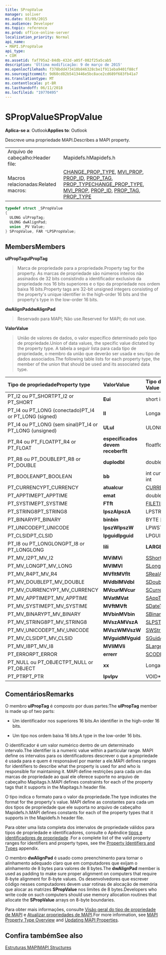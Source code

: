```yaml
---
title: SPropValue
manager: soliver
ms.date: 03/09/2015
ms.audience: Developer
ms.topic: reference
ms.prod: office-online-server
localization_priority: Normal
api_name:
- MAPI.SPropValue
api_type:
- COM
ms.assetid: faf795a2-84db-432d-a05f-082f25a5cab5
description: 'Última modificação: 9 de março de 2015'
ms.openlocfilehash: f378bdd473410b846328cbe1f911eba9401f88cf
ms.sourcegitcommit: 9d60cd82b5413446e5bc8ace2cd689f683fb41a7
ms.translationtype: MT
ms.contentlocale: pt-BR
ms.lasthandoff: 06/11/2018
ms.locfileid: "19770495"
---
```

# <a name="spropvalue"></a><span data-ttu-id="550e3-103">SPropValue</span><span class="sxs-lookup"><span data-stu-id="550e3-103">SPropValue</span></span>

  
  
<span data-ttu-id="550e3-104">**Aplica-se a**: Outlook</span><span class="sxs-lookup"><span data-stu-id="550e3-104">**Applies to**: Outlook</span></span> 
  
<span data-ttu-id="550e3-105">Descreve uma propriedade MAPI.</span><span class="sxs-lookup"><span data-stu-id="550e3-105">Describes a MAPI property.</span></span>
  
|||
|:-----|:-----|
|<span data-ttu-id="550e3-106">Arquivo de cabeçalho:</span><span class="sxs-lookup"><span data-stu-id="550e3-106">Header file:</span></span>  <br/> |<span data-ttu-id="550e3-107">Mapidefs.h</span><span class="sxs-lookup"><span data-stu-id="550e3-107">Mapidefs.h</span></span>  <br/> |
|<span data-ttu-id="550e3-108">Macros relacionadas:</span><span class="sxs-lookup"><span data-stu-id="550e3-108">Related macros:</span></span>  <br/> |<span data-ttu-id="550e3-109">[CHANGE_PROP_TYPE](change_prop_type.md), [MVI_PROP](mvi_prop.md), [PROP_ID](prop_id.md), [PROP_TAG](prop_tag.md), [PROP_TYPE](prop_type.md)</span><span class="sxs-lookup"><span data-stu-id="550e3-109">[CHANGE_PROP_TYPE](change_prop_type.md), [MVI_PROP](mvi_prop.md), [PROP_ID](prop_id.md), [PROP_TAG](prop_tag.md), [PROP_TYPE](prop_type.md)</span></span> <br/> |
   
```cpp
typedef struct _SPropValue
{
  ULONG ulPropTag;
  ULONG dwAlignPad;
  union _PV Value;
} SPropValue, FAR *LPSPropValue;

```

## <a name="members"></a><span data-ttu-id="550e3-110">Members</span><span class="sxs-lookup"><span data-stu-id="550e3-110">Members</span></span>

 <span data-ttu-id="550e3-111">**ulPropTag**</span><span class="sxs-lookup"><span data-stu-id="550e3-111">**ulPropTag**</span></span>
  
> <span data-ttu-id="550e3-112">Marca de propriedade para a propriedade.</span><span class="sxs-lookup"><span data-stu-id="550e3-112">Property tag for the property.</span></span> <span data-ttu-id="550e3-113">As marcas de propriedade são números inteiros não assinados de 32 bits consistindo a identificador exclusivo da propriedade nos 16 bits superiores e o tipo da propriedade nos ordem baixa 16 bits.</span><span class="sxs-lookup"><span data-stu-id="550e3-113">Property tags are 32-bit unsigned integers consisting of the property's unique identifier in the high-order 16 bits and the property's type in the low-order 16 bits.</span></span>
    
 <span data-ttu-id="550e3-114">**dwAlignPad**</span><span class="sxs-lookup"><span data-stu-id="550e3-114">**dwAlignPad**</span></span>
  
> <span data-ttu-id="550e3-115">Reservado para MAPI; Não use.</span><span class="sxs-lookup"><span data-stu-id="550e3-115">Reserved for MAPI; do not use.</span></span> 
    
 <span data-ttu-id="550e3-116">**Valor**</span><span class="sxs-lookup"><span data-stu-id="550e3-116">**Value**</span></span>
  
> <span data-ttu-id="550e3-117">União de valores de dados, o valor específico determinado pelo tipo de propriedade.</span><span class="sxs-lookup"><span data-stu-id="550e3-117">Union of data values, the specific value dictated by the property type.</span></span> <span data-ttu-id="550e3-118">A tabela a seguir lista para cada tipo de propriedade, o membro da união que deverão ser usada e seu tipo de dados associados.</span><span class="sxs-lookup"><span data-stu-id="550e3-118">The following table lists for each property type, the member of the union that should be used and its associated data type.</span></span>
    
|<span data-ttu-id="550e3-119">**Tipo de propriedade**</span><span class="sxs-lookup"><span data-stu-id="550e3-119">**Property type**</span></span>|<span data-ttu-id="550e3-120">**Valor**</span><span class="sxs-lookup"><span data-stu-id="550e3-120">**Value**</span></span>|<span data-ttu-id="550e3-121">**Tipo de dados de valor**</span><span class="sxs-lookup"><span data-stu-id="550e3-121">**Data type of Value**</span></span>|
|:-----|:-----|:-----|
|<span data-ttu-id="550e3-122">PT_I2 ou PT_SHORT</span><span class="sxs-lookup"><span data-stu-id="550e3-122">PT_I2 or PT_SHORT</span></span>  <br/> |<span data-ttu-id="550e3-123">**Eu**</span><span class="sxs-lookup"><span data-stu-id="550e3-123">**i**</span></span> <br/> |<span data-ttu-id="550e3-124">short int</span><span class="sxs-lookup"><span data-stu-id="550e3-124">short int</span></span>  <br/> |
|<span data-ttu-id="550e3-125">PT_I4 ou PT_LONG (conectado)</span><span class="sxs-lookup"><span data-stu-id="550e3-125">PT_I4 or PT_LONG (signed)</span></span>  <br/> |<span data-ttu-id="550e3-126">**l**</span><span class="sxs-lookup"><span data-stu-id="550e3-126">**l**</span></span> <br/> |<span data-ttu-id="550e3-127">Longas</span><span class="sxs-lookup"><span data-stu-id="550e3-127">LONG</span></span>  <br/> |
|<span data-ttu-id="550e3-128">PT_I4 ou PT_LONG (sem sinal)</span><span class="sxs-lookup"><span data-stu-id="550e3-128">PT_I4 or PT_LONG (unsigned)</span></span>  <br/> |<span data-ttu-id="550e3-129">**UL**</span><span class="sxs-lookup"><span data-stu-id="550e3-129">**ul**</span></span> <br/> |<span data-ttu-id="550e3-130">ULONG</span><span class="sxs-lookup"><span data-stu-id="550e3-130">ULONG</span></span>  <br/> |
|<span data-ttu-id="550e3-131">PT_R4 ou PT_FLOAT</span><span class="sxs-lookup"><span data-stu-id="550e3-131">PT_R4 or PT_FLOAT</span></span>  <br/> |<span data-ttu-id="550e3-132">**especificados devem receber**</span><span class="sxs-lookup"><span data-stu-id="550e3-132">**flt**</span></span> <br/> |<span data-ttu-id="550e3-133">float</span><span class="sxs-lookup"><span data-stu-id="550e3-133">float</span></span>  <br/> |
|<span data-ttu-id="550e3-134">PT_R8 ou PT_DOUBLE</span><span class="sxs-lookup"><span data-stu-id="550e3-134">PT_R8 or PT_DOUBLE</span></span>  <br/> |<span data-ttu-id="550e3-135">**duplo**</span><span class="sxs-lookup"><span data-stu-id="550e3-135">**dbl**</span></span> <br/> |<span data-ttu-id="550e3-136">double</span><span class="sxs-lookup"><span data-stu-id="550e3-136">double</span></span>  <br/> |
|<span data-ttu-id="550e3-137">PT_BOOLEAN</span><span class="sxs-lookup"><span data-stu-id="550e3-137">PT_BOOLEAN</span></span>  <br/> |<span data-ttu-id="550e3-138">**b**</span><span class="sxs-lookup"><span data-stu-id="550e3-138">**b**</span></span> <br/> |<span data-ttu-id="550e3-139">int curto não assinado</span><span class="sxs-lookup"><span data-stu-id="550e3-139">unsigned short int</span></span>  <br/> |
|<span data-ttu-id="550e3-140">PT_CURRENCY</span><span class="sxs-lookup"><span data-stu-id="550e3-140">PT_CURRENCY</span></span>  <br/> |<span data-ttu-id="550e3-141">**atual**</span><span class="sxs-lookup"><span data-stu-id="550e3-141">**cur**</span></span> <br/> |[<span data-ttu-id="550e3-142">CURRENCY</span><span class="sxs-lookup"><span data-stu-id="550e3-142">CURRENCY</span></span>](currency.md) <br/> |
|<span data-ttu-id="550e3-143">PT_APPTIME</span><span class="sxs-lookup"><span data-stu-id="550e3-143">PT_APPTIME</span></span>  <br/> |<span data-ttu-id="550e3-144">**em**</span><span class="sxs-lookup"><span data-stu-id="550e3-144">**at**</span></span> <br/> |<span data-ttu-id="550e3-145">double</span><span class="sxs-lookup"><span data-stu-id="550e3-145">double</span></span>  <br/> |
|<span data-ttu-id="550e3-146">PT_SYSTIME</span><span class="sxs-lookup"><span data-stu-id="550e3-146">PT_SYSTIME</span></span>  <br/> |<span data-ttu-id="550e3-147">**FT**</span><span class="sxs-lookup"><span data-stu-id="550e3-147">**ft**</span></span> <br/> |[<span data-ttu-id="550e3-148">FILETIME</span><span class="sxs-lookup"><span data-stu-id="550e3-148">FILETIME</span></span>](filetime.md) <br/> |
|<span data-ttu-id="550e3-149">PT_STRING8</span><span class="sxs-lookup"><span data-stu-id="550e3-149">PT_STRING8</span></span>  <br/> |<span data-ttu-id="550e3-150">**lpszA**</span><span class="sxs-lookup"><span data-stu-id="550e3-150">**lpszA**</span></span> <br/> |<span data-ttu-id="550e3-151">LPSTR</span><span class="sxs-lookup"><span data-stu-id="550e3-151">LPSTR</span></span>  <br/> |
|<span data-ttu-id="550e3-152">PT_BINARY</span><span class="sxs-lookup"><span data-stu-id="550e3-152">PT_BINARY</span></span>  <br/> |<span data-ttu-id="550e3-153">**bin**</span><span class="sxs-lookup"><span data-stu-id="550e3-153">**bin**</span></span> <br/> |<span data-ttu-id="550e3-154">BYTE [matriz]</span><span class="sxs-lookup"><span data-stu-id="550e3-154">BYTE [array]</span></span>  <br/> |
|<span data-ttu-id="550e3-155">PT_UNICODE</span><span class="sxs-lookup"><span data-stu-id="550e3-155">PT_UNICODE</span></span>  <br/> |<span data-ttu-id="550e3-156">**lpszW**</span><span class="sxs-lookup"><span data-stu-id="550e3-156">**lpszW**</span></span> <br/> |<span data-ttu-id="550e3-157">LPWSTR</span><span class="sxs-lookup"><span data-stu-id="550e3-157">LPWSTR</span></span>  <br/> |
|<span data-ttu-id="550e3-158">PT_CLSID</span><span class="sxs-lookup"><span data-stu-id="550e3-158">PT_CLSID</span></span>  <br/> |<span data-ttu-id="550e3-159">**lpguid**</span><span class="sxs-lookup"><span data-stu-id="550e3-159">**lpguid**</span></span> <br/> |<span data-ttu-id="550e3-160">LPGUID</span><span class="sxs-lookup"><span data-stu-id="550e3-160">LPGUID</span></span>  <br/> |
|<span data-ttu-id="550e3-161">PT_I8 ou PT_LONGLONG</span><span class="sxs-lookup"><span data-stu-id="550e3-161">PT_I8 or PT_LONGLONG</span></span>  <br/> |<span data-ttu-id="550e3-162">**li**</span><span class="sxs-lookup"><span data-stu-id="550e3-162">**li**</span></span> <br/> |<span data-ttu-id="550e3-163">**LARGE_INTEGER**</span><span class="sxs-lookup"><span data-stu-id="550e3-163">**LARGE_INTEGER**</span></span> <br/> |
|<span data-ttu-id="550e3-164">PT_MV_I2</span><span class="sxs-lookup"><span data-stu-id="550e3-164">PT_MV_I2</span></span>  <br/> |<span data-ttu-id="550e3-165">**MVi**</span><span class="sxs-lookup"><span data-stu-id="550e3-165">**MVi**</span></span> <br/> |[<span data-ttu-id="550e3-166">SShortArray</span><span class="sxs-lookup"><span data-stu-id="550e3-166">SShortArray</span></span>](sshortarray.md) <br/> |
|<span data-ttu-id="550e3-167">PT_MV_LONG</span><span class="sxs-lookup"><span data-stu-id="550e3-167">PT_MV_LONG</span></span>  <br/> |<span data-ttu-id="550e3-168">**MVI**</span><span class="sxs-lookup"><span data-stu-id="550e3-168">**MVI**</span></span> <br/> |[<span data-ttu-id="550e3-169">SLongArray</span><span class="sxs-lookup"><span data-stu-id="550e3-169">SLongArray</span></span>](slongarray.md) <br/> |
|<span data-ttu-id="550e3-170">PT_MV_R4</span><span class="sxs-lookup"><span data-stu-id="550e3-170">PT_MV_R4</span></span>  <br/> |<span data-ttu-id="550e3-171">**MVflt**</span><span class="sxs-lookup"><span data-stu-id="550e3-171">**MVflt**</span></span> <br/> |[<span data-ttu-id="550e3-172">SRealArray</span><span class="sxs-lookup"><span data-stu-id="550e3-172">SRealArray</span></span>](srealarray.md) <br/> |
|<span data-ttu-id="550e3-173">PT_MV_DOUBLE</span><span class="sxs-lookup"><span data-stu-id="550e3-173">PT_MV_DOUBLE</span></span>  <br/> |<span data-ttu-id="550e3-174">**MVdbl**</span><span class="sxs-lookup"><span data-stu-id="550e3-174">**MVdbl**</span></span> <br/> |[<span data-ttu-id="550e3-175">SDoubleArray</span><span class="sxs-lookup"><span data-stu-id="550e3-175">SDoubleArray</span></span>](sdoublearray.md) <br/> |
|<span data-ttu-id="550e3-176">PT_MV_CURRENCY</span><span class="sxs-lookup"><span data-stu-id="550e3-176">PT_MV_CURRENCY</span></span>  <br/> |<span data-ttu-id="550e3-177">**MVcur**</span><span class="sxs-lookup"><span data-stu-id="550e3-177">**MVcur**</span></span> <br/> |[<span data-ttu-id="550e3-178">SCurrencyArray</span><span class="sxs-lookup"><span data-stu-id="550e3-178">SCurrencyArray</span></span>](scurrencyarray.md) <br/> |
|<span data-ttu-id="550e3-179">PT_MV_APPTIME</span><span class="sxs-lookup"><span data-stu-id="550e3-179">PT_MV_APPTIME</span></span>  <br/> |<span data-ttu-id="550e3-180">**MVat**</span><span class="sxs-lookup"><span data-stu-id="550e3-180">**MVat**</span></span> <br/> |[<span data-ttu-id="550e3-181">SAppTimeArray</span><span class="sxs-lookup"><span data-stu-id="550e3-181">SAppTimeArray</span></span>](sapptimearray.md) <br/> |
|<span data-ttu-id="550e3-182">PT_MV_SYSTIME</span><span class="sxs-lookup"><span data-stu-id="550e3-182">PT_MV_SYSTIME</span></span>  <br/> |<span data-ttu-id="550e3-183">**MVft**</span><span class="sxs-lookup"><span data-stu-id="550e3-183">**MVft**</span></span> <br/> |[<span data-ttu-id="550e3-184">SDateTimeArray</span><span class="sxs-lookup"><span data-stu-id="550e3-184">SDateTimeArray</span></span>](sdatetimearray.md) <br/> |
|<span data-ttu-id="550e3-185">PT_MV_BINARY</span><span class="sxs-lookup"><span data-stu-id="550e3-185">PT_MV_BINARY</span></span>  <br/> |<span data-ttu-id="550e3-186">**MVbin**</span><span class="sxs-lookup"><span data-stu-id="550e3-186">**MVbin**</span></span> <br/> |[<span data-ttu-id="550e3-187">SBinaryArray</span><span class="sxs-lookup"><span data-stu-id="550e3-187">SBinaryArray</span></span>](sbinaryarray.md) <br/> |
|<span data-ttu-id="550e3-188">PT_MV_STRING8</span><span class="sxs-lookup"><span data-stu-id="550e3-188">PT_MV_STRING8</span></span>  <br/> |<span data-ttu-id="550e3-189">**MVszA**</span><span class="sxs-lookup"><span data-stu-id="550e3-189">**MVszA**</span></span> <br/> |[<span data-ttu-id="550e3-190">SLPSTRArray</span><span class="sxs-lookup"><span data-stu-id="550e3-190">SLPSTRArray</span></span>](slpstrarray.md) <br/> |
|<span data-ttu-id="550e3-191">PT_MV_UNICODE</span><span class="sxs-lookup"><span data-stu-id="550e3-191">PT_MV_UNICODE</span></span>  <br/> |<span data-ttu-id="550e3-192">**MVszW**</span><span class="sxs-lookup"><span data-stu-id="550e3-192">**MVszW**</span></span> <br/> |[<span data-ttu-id="550e3-193">SWStringArray</span><span class="sxs-lookup"><span data-stu-id="550e3-193">SWStringArray</span></span>](swstringarray.md) <br/> |
|<span data-ttu-id="550e3-194">PT_MV_CLSID</span><span class="sxs-lookup"><span data-stu-id="550e3-194">PT_MV_CLSID</span></span>  <br/> |<span data-ttu-id="550e3-195">**MVguid**</span><span class="sxs-lookup"><span data-stu-id="550e3-195">**MVguid**</span></span> <br/> |[<span data-ttu-id="550e3-196">SGuidArray</span><span class="sxs-lookup"><span data-stu-id="550e3-196">SGuidArray</span></span>](sguidarray.md) <br/> |
|<span data-ttu-id="550e3-197">PT_MV_I8</span><span class="sxs-lookup"><span data-stu-id="550e3-197">PT_MV_I8</span></span>  <br/> |<span data-ttu-id="550e3-198">**MVli**</span><span class="sxs-lookup"><span data-stu-id="550e3-198">**MVli**</span></span> <br/> |[<span data-ttu-id="550e3-199">SLargeIntegerArray</span><span class="sxs-lookup"><span data-stu-id="550e3-199">SLargeIntegerArray</span></span>](slargeintegerarray.md) <br/> |
|<span data-ttu-id="550e3-200">PT_ERROR</span><span class="sxs-lookup"><span data-stu-id="550e3-200">PT_ERROR</span></span>  <br/> |<span data-ttu-id="550e3-201">**err**</span><span class="sxs-lookup"><span data-stu-id="550e3-201">**err**</span></span> <br/> |[<span data-ttu-id="550e3-202">SCODE</span><span class="sxs-lookup"><span data-stu-id="550e3-202">SCODE</span></span>](scode.md) <br/> |
|<span data-ttu-id="550e3-203">PT_NULL ou PT_OBJECT</span><span class="sxs-lookup"><span data-stu-id="550e3-203">PT_NULL or PT_OBJECT</span></span>  <br/> |<span data-ttu-id="550e3-204">**x**</span><span class="sxs-lookup"><span data-stu-id="550e3-204">**x**</span></span> <br/> |<span data-ttu-id="550e3-205">Longas</span><span class="sxs-lookup"><span data-stu-id="550e3-205">LONG</span></span>  <br/> |
|<span data-ttu-id="550e3-206">PT_PTR</span><span class="sxs-lookup"><span data-stu-id="550e3-206">PT_PTR</span></span>  <br/> |<span data-ttu-id="550e3-207">**lpv**</span><span class="sxs-lookup"><span data-stu-id="550e3-207">**lpv**</span></span> <br/> |<span data-ttu-id="550e3-208">VOID\*</span><span class="sxs-lookup"><span data-stu-id="550e3-208">VOID \*</span></span>  <br/> |
   
## <a name="remarks"></a><span data-ttu-id="550e3-209">Comentários</span><span class="sxs-lookup"><span data-stu-id="550e3-209">Remarks</span></span>

<span data-ttu-id="550e3-210">O membro **ulPropTag** é composto por duas partes:</span><span class="sxs-lookup"><span data-stu-id="550e3-210">The **ulPropTag** member is made up of two parts:</span></span> 
  
- <span data-ttu-id="550e3-211">Um identificador nos superiores 16 bits.</span><span class="sxs-lookup"><span data-stu-id="550e3-211">An identifier in the high-order 16 bits.</span></span>
    
- <span data-ttu-id="550e3-212">Um tipo nos ordem baixa 16 bits.</span><span class="sxs-lookup"><span data-stu-id="550e3-212">A type in the low-order 16 bits.</span></span>
    
<span data-ttu-id="550e3-213">O identificador é um valor numérico dentro de um determinado intervalo.</span><span class="sxs-lookup"><span data-stu-id="550e3-213">The identifier is a numeric value within a particular range.</span></span> <span data-ttu-id="550e3-214">MAPI define os intervalos para os identificadores descrever o que a propriedade é usada para e quem é responsável por manter a ele.</span><span class="sxs-lookup"><span data-stu-id="550e3-214">MAPI defines ranges for identifiers to describe what the property is used for and who is responsible for maintaining it.</span></span> <span data-ttu-id="550e3-215">MAPI define restrições para cada um das marcas de propriedade ao qual ele oferece suporte no arquivo de cabeçalho Mapitags.h.</span><span class="sxs-lookup"><span data-stu-id="550e3-215">MAPI defines constraints for each of the property tags that it supports in the Mapitags.h header file.</span></span>
  
<span data-ttu-id="550e3-216">O tipo indica o formato para o valor da propriedade.</span><span class="sxs-lookup"><span data-stu-id="550e3-216">The type indicates the format for the property's value.</span></span> <span data-ttu-id="550e3-217">MAPI define as constantes para cada um dos tipos de propriedade que ele suporta no arquivo de cabeçalho Mapidefs.h.</span><span class="sxs-lookup"><span data-stu-id="550e3-217">MAPI defines constants for each of the property types that it supports in the Mapidefs.h header file.</span></span> 
  
<span data-ttu-id="550e3-218">Para obter uma lista completa dos intervalos de propriedade válidos para tipos de propriedade e identificadores, consulte o Apêndice [tipos e identificadores de propriedade](property-identifiers-and-types.md) .</span><span class="sxs-lookup"><span data-stu-id="550e3-218">For a complete list of the valid property ranges for identifiers and property types, see the [Property Identifiers and Types](property-identifiers-and-types.md) appendix.</span></span> 
  
<span data-ttu-id="550e3-219">O membro **dwAlignPad** é usado como preenchimento para tornar o alinhamento adequado claro que em computadores que exijam o alinhamento de 8 bytes para valores de 8 bytes.</span><span class="sxs-lookup"><span data-stu-id="550e3-219">The **dwAlignPad** member is used as padding to make sure proper alignment on computers that require 8-byte alignment for 8-byte values.</span></span> <span data-ttu-id="550e3-220">Os desenvolvedores que escrever código nesses computadores devem usar rotinas de alocação de memória que alocar as matrizes **SPropValue** nos limites de 8 bytes.</span><span class="sxs-lookup"><span data-stu-id="550e3-220">Developers who write code on such computers should use memory allocation routines that allocate the **SPropValue** arrays on 8-byte boundaries.</span></span> 
  
<span data-ttu-id="550e3-221">Para obter mais informações, consulte [Visão geral do tipo de propriedade de MAPI](mapi-property-type-overview.md) e [Atualizar propriedades de MAPI](updating-mapi-properties.md).</span><span class="sxs-lookup"><span data-stu-id="550e3-221">For more information, see [MAPI Property Type Overview](mapi-property-type-overview.md) and [Updating MAPI Properties](updating-mapi-properties.md).</span></span> 
  
## <a name="see-also"></a><span data-ttu-id="550e3-222">Confira também</span><span class="sxs-lookup"><span data-stu-id="550e3-222">See also</span></span>



[<span data-ttu-id="550e3-223">Estruturas MAPI</span><span class="sxs-lookup"><span data-stu-id="550e3-223">MAPI Structures</span></span>](mapi-structures.md)

